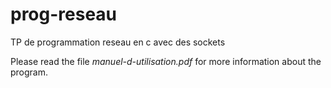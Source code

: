 # prog-reseau
TP de programmation reseau en c avec des sockets

Please read the file _manuel-d-utilisation.pdf_ for more information about the program.
